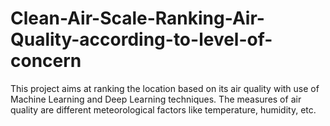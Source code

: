 # Clean-Air-Scale-Ranking-Air-Quality-according-to-level-of-concern
This project aims at ranking the location based on its air quality with use of Machine Learning and Deep Learning techniques. The measures of air quality are different meteorological factors like temperature, humidity, etc.
